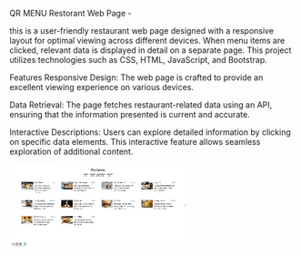 QR MENU Restorant Web Page - 

this is a user-friendly restaurant web page designed with a responsive layout for optimal viewing across different devices. When menu items are clicked, relevant data is displayed in detail on a separate page. This project utilizes technologies such as CSS, HTML, JavaScript, and Bootstrap.


Features
Responsive Design: The web page is crafted to provide an excellent viewing experience on various devices.

Data Retrieval: The page fetches restaurant-related data using an API, ensuring that the information presented is current and accurate.

Interactive Descriptions: Users can explore detailed information by clicking on specific data elements. This interactive feature allows seamless exploration of additional content.


![QR Menu](display.gif)